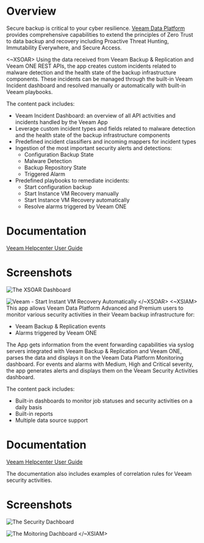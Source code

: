 # Overview

Secure backup is critical to your cyber resilience. [Veeam Data Platform](https://www.veeam.com/products/veeam-data-platform.html) provides comprehensive capabilities to extend the principles of Zero Trust to data backup and recovery including Proactive Threat Hunting, Immutability Everywhere, and Secure Access.

<~XSOAR>
Using the data received from Veeam Backup & Replication and Veeam ONE REST APIs, the app creates custom incidents related to malware detection and the health state of the backup infrastructure components. These incidents can be managed through the built-in Veeam Incident dashboard and resolved manually or automatically with built-in Veeam playbooks.

The content pack includes:

- Veeam Incident Dashboard: an overview of all API activities and incidents handled by the Veeam App
- Leverage custom incident types and fields related to malware detection and the health state of the backup infrastructure components
- Predefined incident classifiers and incoming mappers for incident types
- Ingestion of the most important security alerts and detections:
  - Configuration Backup State
  - Malware Detection
  - Backup Repository State
  - Triggered Alarm
- Predefined playbooks to remediate incidents:
  - Start configuration backup
  - Start Instance VM Recovery manually
  - Start Instance VM Recovery automatically
  - Resolve alarms triggered by Veeam ONE

# Documentation

[Veeam Helpcenter User Guide](https://helpcenter.veeam.com/docs/security_plugins_xsoar/guide/)

# Screenshots

![The XSOAR Dashboard](doc_files/Veeam_XSOAR_Dashboard.png)

![Veeam - Start Instant VM Recovery Automatically](doc_files/Veeam_XSOAR_Playbooks.png)
</~XSOAR>
<~XSIAM>
This app allows Veeam Data Platform Advanced and Premium users to monitor various security activities in their Veeam backup infrastructure for:

- Veeam Backup & Replication events
- Alarms triggered by Veeam ONE

The App gets information from the event forwarding capabilities via syslog servers integrated with Veeam Backup & Replication and Veeam ONE, parses the data and displays it on the Veeam Data Platform Monitoring dashboard. For events and alarms with Medium, High and Critical severity, the app generates alerts and displays them on the Veeam Security Activities dashboard.

The content pack includes:

- Built-in dashboards to monitor job statuses and security activities on a daily basis
- Built-in reports
- Multiple data source support

# Documentation

[Veeam Helpcenter User Guide](https://helpcenter.veeam.com/docs/security_plugins_xsiam/guide/)

The documentation also includes examples of correlation rules for Veeam security activities.

# Screenshots

![The Security Dachboard](XSIAMDashboards/Veeam_Security_Activities_Dashboard_image.png)

![The Moitoring Dachboard](XSIAMDashboards/Veeam_Data_Platform_Monitoring_Dashboard_image.png)
</~XSIAM>